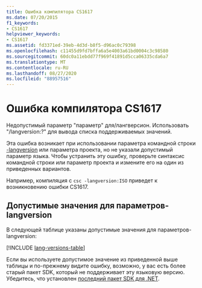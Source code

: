 ```yaml
---
title: Ошибка компилятора CS1617
ms.date: 07/20/2015
f1_keywords:
- CS1617
helpviewer_keywords:
- CS1617
ms.assetid: fd3371ed-39eb-4d3d-b8f5-d96ac0c79398
ms.openlocfilehash: c11455d9fd7bffa6a5e4003a61bd0004c3c98580
ms.sourcegitcommit: 60dc0a11ebdd77f969f41891d5cca06335cda6a7
ms.translationtype: MT
ms.contentlocale: ru-RU
ms.lasthandoff: 08/27/2020
ms.locfileid: "88957516"
---
```

# <a name="compiler-error-cs1617"></a>Ошибка компилятора CS1617

Недопустимый параметр "параметр" для/лангверсион. Использовать "/langversion:?" для вывода списка поддерживаемых значений.

Эта ошибка возникает при использовании параметра командной строки [-langversion](../language-reference/compiler-options/langversion-compiler-option.md) или параметра проекта, но не указали допустимый параметр языка. Чтобы устранить эту ошибку, проверьте синтаксис командной строки или параметр проекта и измените его на один из приведенных вариантов.

Например, компиляция с `csc -langversion:ISO` приведет к возникновению ошибки CS1617.

## <a name="valid-values-for--langversion"></a>Допустимые значения для параметров-langversion

В следующей таблице указаны допустимые значения для параметров-langversion:

[!INCLUDE [lang-versions-table](../language-reference/includes/langversion-table.md)]

Если вы используете допустимое значение из приведенной выше таблицы и по-прежнему видите ошибку, возможно, у вас есть более старый пакет SDK, который не поддерживает эту языковую версию. Убедитесь, что установлен [последний пакет SDK для .NET](https://dotnet.microsoft.com/download/).
